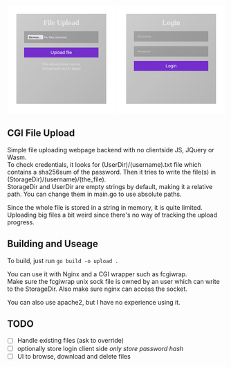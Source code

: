 <p align="center">
    <img src="screenshot1.jpg" width="250" />
    <img src="screenshot2.jpg" width="250" />
</p>


## CGI File Upload
Simple file uploading webpage backend with no clientside JS, JQuery or Wasm. \
To check credentials, it looks for (UserDir)/(username).txt file which contains a sha256sum of the password.
Then it tries to write the file(s) in (StorageDir)/(username)/(the_file). \
StorageDir and UserDir are empty strings by default, making it a relative path. You can change them in main.go to use absolute paths.

Since the whole file is stored in a string in memory, it is quite limited. Uploading big files a bit weird since there's no way of tracking the upload progress.

## Building and Useage
To build, just run `go build -o upload .`

You can use it with Nginx and a CGI wrapper such as fcgiwrap. \
Make sure the fcgiwrap unix sock file is owned by an user which can write to the StorageDir. Also make sure nginx can access the socket.

You can also use apache2, but I have no experience using it.

## TODO
- [ ] Handle existing files (ask to override)
- [ ] optionally store login client side *only store password hash*
- [ ] UI to browse, download and delete files
